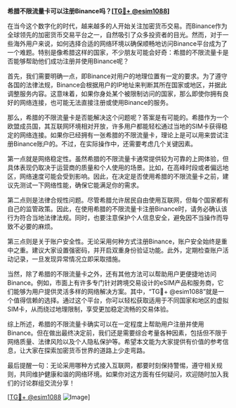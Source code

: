 **希腊不限流量卡可以注册Binance吗？[[TG💪+ @esim1088](https://t.me/s/esim1088)]**

在当今这个数字化的时代，越来越多的人开始关注加密货币交易。而Binance作为全球领先的加密货币交易平台之一，自然吸引了众多投资者的目光。然而，对于一些海外用户来说，如何选择合适的网络环境以确保顺畅地访问Binance平台成为了一个难题。特别是像希腊这样的国家，不少朋友可能会好奇：希腊的不限流量卡是否能够帮助他们成功注册并使用Binance呢？

首先，我们需要明确一点，即Binance对用户的地理位置有一定的要求。为了遵守各国的法律法规，Binance会根据用户的IP地址来判断其所在国家或地区，并据此调整服务内容。这意味着，如果你身处某个被限制访问的国家，那么即使你拥有良好的网络连接，也可能无法直接注册或使用Binance的服务。

那么，希腊的不限流量卡是否能解决这个问题呢？答案是有可能的。希腊作为一个欧盟成员国，其互联网环境相对开放，许多用户都能轻松通过当地的SIM卡获得稳定的网络连接。如果你已经拥有一张希腊的不限流量卡，理论上是可以用来尝试注册Binance账户的。不过，在实际操作中，还需要考虑几个关键因素。

第一点就是网络稳定性。虽然希腊的不限流量卡通常提供较为可靠的上网体验，但具体表现仍取决于运营商的质量和个人使用的场景。比如，在高峰时段或者偏远地区，网络速度可能会受到影响。因此，在决定是否使用希腊的不限流量卡之前，建议先测试一下网络性能，确保它能满足你的需求。

第二点则是法律合规性问题。尽管希腊允许居民自由使用互联网，但每个国家都有自己的监管政策。因此，在使用希腊的不限流量卡注册Binance时，请务必确认该行为符合当地法律法规。同时，也要注意保护个人信息安全，避免因不当操作而导致不必要的麻烦。

第三点则是关于账户安全性。无论采用何种方式注册Binance，账户安全始终是重中之重。建议大家设置强密码，并开启双重身份验证功能。此外，定期检查账户活动记录，一旦发现异常情况立即采取措施。

当然，除了希腊的不限流量卡之外，还有其他方法可以帮助用户更便捷地访问Binance。例如，市面上有许多专门针对跨境交易设计的eSIM产品和服务商，它们能够为用户提供灵活多样的网络解决方案。其中，“TG💪+ @esim1088”就是一个值得信赖的选择。通过这个平台，你可以轻松获取适用于不同国家和地区的虚拟SIM卡，从而绕过地理限制，享受更加稳定流畅的交易体验。

综上所述，希腊的不限流量卡确实可以在一定程度上帮助用户注册并使用Binance。但在做出最终决定前，我们还是需要综合考量各种因素，包括但不限于网络质量、法律风险以及个人隐私保护等。希望本文能为大家提供有价值的参考信息，让大家在探索加密货币世界的道路上少走弯路。

最后提醒一句：无论采用哪种方式接入互联网，都要时刻保持警惕，遵守相关规则，共同维护健康和谐的网络环境。如果你对这方面有任何疑问，欢迎随时加入我们的讨论群组交流分享！

[[TG💪+ @esim1088](https://t.me/s/esim1088) ![Image](https://i.postimg.cc/4NQfJmqS/Snipaste-2025-05-13-00-14-12.png)]